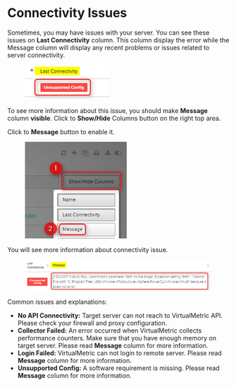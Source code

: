 # Connectivity Issues

Sometimes, you may have issues with your server. You can see these issues on **Last Connectivity** column. This column display the error while the Message column will display any recent problems or issues related to server connectivity.

<div align="left">

<figure><img src="../../../.gitbook/assets/image (544).png" alt=""><figcaption></figcaption></figure>

</div>

To see more information about this issue, you should make **Message** column **visible**. Click to **Show/Hide** Columns button on the right top area.

Click to **Message** button to enable it.&#x20;

<div align="left">

<figure><img src="../../../.gitbook/assets/image (546).png" alt=""><figcaption></figcaption></figure>

</div>



You will see more information about connectivity issue.

<div align="left">

<figure><img src="../../../.gitbook/assets/image (548).png" alt=""><figcaption></figcaption></figure>

</div>

Common issues and explanations:

* **No API Connectivity:** Target server can not reach to VirtualMetric API. Please check your firewall and proxy configuration.
* **Collector Failed:** An error occurred when VirtualMetric collects performance counters. Make sure that you have enough memory on target server. Please read **Message** column for more information.
* **Login Failed:** VirtualMetric can not login to remote server. Please read **Message** column for more information.
* **Unsupported Config:** A software requirement is missing. Please read **Message** column for more information.

